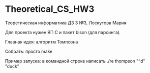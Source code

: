 # Theoretical_CS_HW3
Теоретическая информатика ДЗ 3 №3, Лоскутова Мария

Для проекта нужен ЯП С и пакет bison (для парсинга).

Главная идея: алгоритм Томпсона

Собрать: просто make

Пример запуска: в командной строке написать ./re thompson "^d" "duck"

